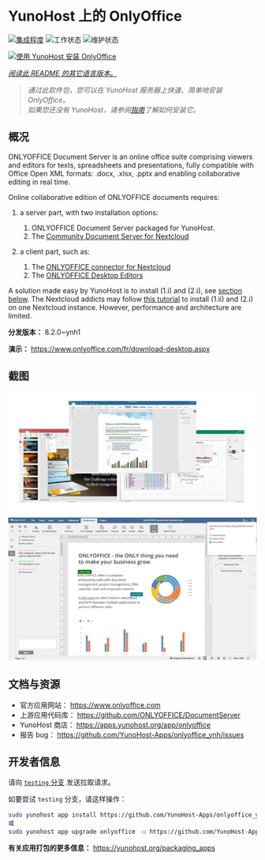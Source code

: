 <!--
注意：此 README 由 <https://github.com/YunoHost/apps/tree/master/tools/readme_generator> 自动生成
请勿手动编辑。
-->

# YunoHost 上的 OnlyOffice

[![集成程度](https://dash.yunohost.org/integration/onlyoffice.svg)](https://ci-apps.yunohost.org/ci/apps/onlyoffice/) ![工作状态](https://ci-apps.yunohost.org/ci/badges/onlyoffice.status.svg) ![维护状态](https://ci-apps.yunohost.org/ci/badges/onlyoffice.maintain.svg)

[![使用 YunoHost 安装 OnlyOffice](https://install-app.yunohost.org/install-with-yunohost.svg)](https://install-app.yunohost.org/?app=onlyoffice)

*[阅读此 README 的其它语言版本。](./ALL_README.md)*

> *通过此软件包，您可以在 YunoHost 服务器上快速、简单地安装 OnlyOffice。*  
> *如果您还没有 YunoHost，请参阅[指南](https://yunohost.org/install)了解如何安装它。*

## 概况

ONLYOFFICE Document Server is an online office suite comprising viewers and editors for texts, spreadsheets and presentations, fully compatible with Office Open XML formats: .docx, .xlsx, .pptx and enabling collaborative editing in real time.

Online collaborative edition of ONLYOFFICE documents requires: 
1. a server part, with two installation options:
   1. ONLYOFFICE Document Server packaged for YunoHost. 
   2. The [Community Document Server for Nextcloud](https://apps.nextcloud.com/apps/documentserver_community) 

2. a client part, such as: 
   1. The [ONLYOFFICE connector for Nextcloud](https://apps.nextcloud.com/apps/onlyoffice) 
   2. The [ONLYOFFICE Desktop Editors](https://www.onlyoffice.com/fr/download-desktop.aspx)

A solution made easy by YunoHost is to install (1.i) and (2.i), see [section below](https://github.com/YunoHost-Apps/onlyoffice_ynh/#configuration-of-onlyoffice-server). The Nextcloud addicts may follow [this tutorial](https://github.com/YunoHost-Apps/nextcloud_ynh#configure-onlyoffice-integration) to install (1.ii) and (2.i) on one Nextcloud instance. However, performance and architecture are limited.


**分发版本：** 8.2.0~ynh1

**演示：** <https://www.onlyoffice.com/fr/download-desktop.aspx>

## 截图

![OnlyOffice 的截图](./doc/screenshots/01-presentation.jpg)
![OnlyOffice 的截图](./doc/screenshots/02-document-short.png)

## 文档与资源

- 官方应用网站： <https://www.onlyoffice.com>
- 上游应用代码库： <https://github.com/ONLYOFFICE/DocumentServer>
- YunoHost 商店： <https://apps.yunohost.org/app/onlyoffice>
- 报告 bug： <https://github.com/YunoHost-Apps/onlyoffice_ynh/issues>

## 开发者信息

请向 [`testing` 分支](https://github.com/YunoHost-Apps/onlyoffice_ynh/tree/testing) 发送拉取请求。

如要尝试 `testing` 分支，请这样操作：

```bash
sudo yunohost app install https://github.com/YunoHost-Apps/onlyoffice_ynh/tree/testing --debug
或
sudo yunohost app upgrade onlyoffice -u https://github.com/YunoHost-Apps/onlyoffice_ynh/tree/testing --debug
```

**有关应用打包的更多信息：** <https://yunohost.org/packaging_apps>
